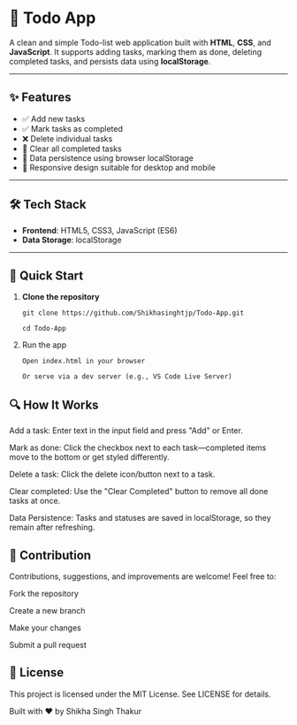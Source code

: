 # 📝 Todo App

A clean and simple Todo-list web application built with **HTML**, **CSS**, and **JavaScript**. It supports adding tasks, marking them as done, deleting completed tasks, and persists data using **localStorage**.

---

## ✨ Features

- ✅ Add new tasks  
- ✅ Mark tasks as completed  
- ❌ Delete individual tasks  
- 🔄 Clear all completed tasks  
- 💾 Data persistence using browser localStorage  
- 📱 Responsive design suitable for desktop and mobile

---

## 🛠️ Tech Stack

- **Frontend**: HTML5, CSS3, JavaScript (ES6)  
- **Data Storage**: localStorage

---

## 🚀 Quick Start

1. **Clone the repository**  
   
       git clone https://github.com/Shikhasinghtjp/Todo-App.git
   
       cd Todo-App

2. Run the app

       Open index.html in your browser

       Or serve via a dev server (e.g., VS Code Live Server)

## 🔍 How It Works
Add a task: Enter text in the input field and press "Add" or Enter.

Mark as done: Click the checkbox next to each task—completed items move to the bottom or get styled differently.

Delete a task: Click the delete icon/button next to a task.

Clear completed: Use the "Clear Completed" button to remove all done tasks at once.

Data Persistence: Tasks and statuses are saved in localStorage, so they remain after refreshing.


## 🎯 Contribution
Contributions, suggestions, and improvements are welcome!
Feel free to:

Fork the repository

Create a new branch

Make your changes

Submit a pull request

## 📄 License
This project is licensed under the MIT License. See LICENSE for details.

Built with ❤️ by Shikha Singh Thakur
